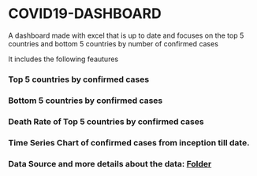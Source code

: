 # COVID19-DASHBOARD
A dashboard made with excel that is up to date and  focuses on the top 5 countries and bottom 5 countries by number of confirmed cases

 It includes the following feautures

### Top 5 countries by confirmed cases

### Bottom 5 countries by confirmed cases

### Death Rate of Top 5 countries by confirmed cases


 
### Time Series Chart of confirmed cases from inception till date.

### Data Source and more details about the data: [Folder](https://github.com/CSSEGISandData/COVID-19/tree/master/csse_covid_19_data)
